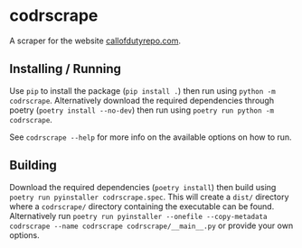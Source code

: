 # codrscrape
A scraper for the website [callofdutyrepo.com](https://www.callofdutyrepo.com/).

## Installing / Running
Use `pip` to install the package (`pip install .`)
then run using `python -m codrscrape`.
Alternatively download the required dependencies through poetry
(`poetry install --no-dev`) then run using `poetry run python -m codrscrape`.

See `codrscrape --help` for more info on the available options on how to run.

## Building
Download the required dependencies (`poetry install`)
then build using `poetry run pyinstaller codrscrape.spec`.
This will create a `dist/` directory where a `codrscrape/`
directory containing the executable can be found.
Alternatively run
`poetry run pyinstaller --onefile --copy-metadata codrscrape --name codrscrape codrscrape/__main__.py`
or provide your own options.
